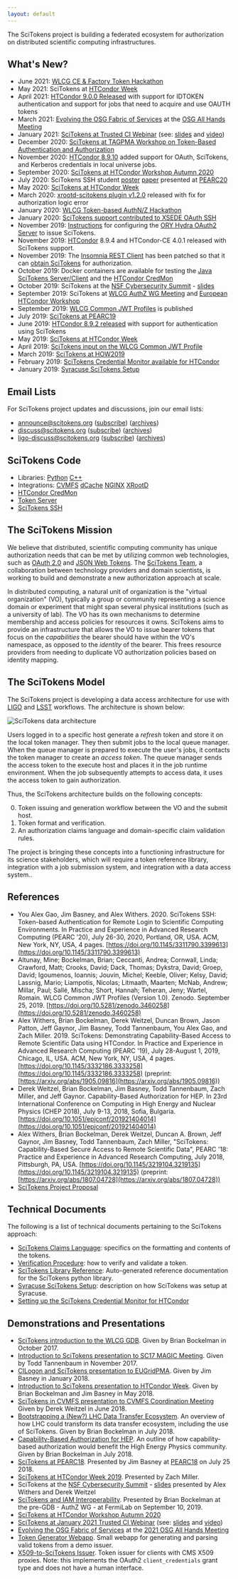 ```yaml
---
layout: default
---
```


The SciTokens project is building a federated ecosystem for authorization on distributed scientific computing infrastructures.

What's New?
-----------

* June 2021: [WLCG CE & Factory Token Hackathon](https://indico.cern.ch/event/1032742/)
* May 2021: SciTokens at [HTCondor Week](https://agenda.hep.wisc.edu/event/1579/)
* April 2021: [HTCondor 9.0.0 Released](https://www-auth.cs.wisc.edu/lists/htcondor-world/2021/msg00006.shtml) with support for IDTOKEN authentication and support for jobs that need to acquire and use OAUTH tokens
* March 2021: [Evolving the OSG Fabric of Services](https://indico.fnal.gov/event/47040/sessions/17920/) at the [OSG All Hands Meeting](https://opensciencegrid.org/all-hands/2021/)
* January 2021: [SciTokens at Trusted CI Webinar](https://www.trustedci.org/webinars) (see: [slides](https://hdl.handle.net/2142/109212) and [video](https://youtu.be/9bbF8FRzN7k))
* December 2020: [SciTokens at TAGPMA Workshop on Token-Based Authentication and Authorization](https://indico.rnp.br/event/33/)
* November 2020: [HTCondor 8.9.10](https://htcondor.readthedocs.io/en/latest/version-history/development-release-series-89.html#version-8-9-10) added support for OAuth, SciTokens, and Kerberos credentials in local universe jobs.
* September 2020: [SciTokens at HTCondor Workshop Autumn 2020](https://indico.cern.ch/event/936993/contributions/4020913/)
* July 2020: SciTokens SSH student [poster](presentations/SciTokens-SSH-PEARC20-Poster.pdf) [paper](https://doi.org/10.1145/3311790.3399613) presented at [PEARC20](https://pearc.acm.org/pearc20/)
* May 2020: [SciTokens at HTCondor Week](http://htcondor.org/HTCondorWeek2020)
* March 2020: [xrootd-scitokens plugin v1.2.0](https://github.com/scitokens/xrootd-scitokens/releases/tag/v1.2.0) released with fix for authorization logic error
* January 2020: [WLCG Token-based AuthN/Z Hackathon](https://indico.cern.ch/event/870616/)
* January 2020: [SciTokens support contributed to XSEDE OAuth SSH](https://github.com/XSEDE/oauth-ssh/pull/69)
* November 2019: [Instructions](technical_docs/OryHydra) for configuring the [ORY Hydra OAuth2 Server](https://www.ory.sh/docs/hydra/) to issue SciTokens.
* November 2019: [HTCondor](https://research.cs.wisc.edu/htcondor/) 8.9.4 and HTCondor-CE 4.0.1 released with SciTokens support.
* November 2019: The [Insomnia REST Client](https://insomnia.rest/) has been patched so that it can [obtain SciTokens](https://github.com/getinsomnia/insomnia/pull/1768) for authorization.
* October 2019: Docker containers are available for testing the [Java SciTokens Server/Client](https://github.com/scitokens/docker-scitokens-java) and the [HTCondor CredMon](https://github.com/htcondor/scitokens-credmon)
* October 2019: SciTokens at the [NSF Cybersecurity Summit](https://trustedci.org/2019-nsf-cybersecurity-summit) - [slides](presentations/SciTokens-NSFCyberSummit-Oct2019.pdf)
* September 2019: SciTokens at [WLCG AuthZ WG Meeting](https://indico.cern.ch/event/739896/) and [European HTCondor Workshop](https://indico.cern.ch/event/817927/overview)
* September 2019: [WLCG Common JWT Profiles](https://doi.org/10.5281/zenodo.3460258) is published
* July 2019: [SciTokens at PEARC19](https://groups.google.com/a/scitokens.org/forum/#!topic/announce/ZmP71C1a-8k)
* June 2019: [HTCondor 8.9.2 released](https://htcondor.readthedocs.io/en/v8_9_2/version-history/development-release-series-89.html#version-8-9-2) with support for authentication using SciTokens
* May 2019: [SciTokens at HTCondor Week](https://agenda.hep.wisc.edu/event/1325/session/17/contribution/17)
* April 2019: [SciTokens input on the WLCG Common JWT Profile](https://docs.google.com/document/d/1cNm4nBl9ELhExwLxswpxLLNTuz8pT38-b_DewEyEWug/edit?usp=sharing)
* March 2019: [SciTokens at HOW2019](https://groups.google.com/a/scitokens.org/forum/#!msg/announce/WJjSf2PQTmI/a97bA05tDAAJ)
* February 2019: [SciTokens Credential Monitor available for HTCondor](https://github.com/htcondor/scitokens-credmon)
* January 2019: [Syracuse SciTokens Setup](https://gist.github.com/duncan-brown/fb5e83b86814baeda001316a6bdfcc3b)

Email Lists
-----------

For SciTokens project updates and discussions, join our email lists:

*   announce@scitokens.org ([subscribe](mailto:announce+subscribe@scitokens.org)) ([archives](https://groups.google.com/a/scitokens.org/d/forum/announce))
*   discuss@scitokens.org ([subscribe](mailto:discuss+subscribe@scitokens.org)) ([archives](https://groups.google.com/a/scitokens.org/d/forum/discuss))
*   ligo-discuss@scitokens.org ([subscribe](mailto:ligo-discuss+subscribe@scitokens.org)) ([archives](https://groups.google.com/a/scitokens.org/d/forum/ligo-discuss))


SciTokens Code
--------------

* Libraries: [Python](https://github.com/scitokens/scitokens) [C++](https://github.com/scitokens/scitokens-cpp)
* Integrations: [CVMFS](https://github.com/scitokens/cvmfs-scitokens-helper) [dCache](https://dcache.org/old/manuals/UserGuide-6.2/webdav.shtml) [NGINX](https://github.com/scitokens/nginx-scitokens) [XRootD](https://github.com/scitokens/xrootd-scitokens)
* [HTCondor CredMon](https://github.com/htcondor/scitokens-credmon)
* [Token Server](https://github.com/scitokens/scitokens-java)
* [SciTokens SSH](https://github.com/XSEDE/oauth-ssh/tree/master/server#scitokens)

The SciTokens Mission
---------------------

We believe that distributed, scientific computing community has unique authorization needs that can be met by utilizing common web technologies, such as [OAuth 2.0](https://tools.ietf.org/html/rfc6749) and [JSON Web Tokens](https://tools.ietf.org/html/rfc7519).  The [SciTokens Team](team), a collaboration between technology providers and domain scientists, is working to build and demonstrate a new authorization approach at scale.

In distributed computing, a natural unit of organization is the "virtual organization" (VO), typically a group or community representing a science domain or experiment that might span several physical institutions (such as a university of lab).  The VO has its own mechanisms to determine membership and access policies for resources it owns.  SciTokens aims to provide an infrastructure that allows the VO to issue bearer tokens that focus on the _capabilities_ the bearer should have within the VO's namespace, as opposed to the _identity_ of the bearer.  This frees resource providers from needing to duplicate VO authorization policies based on identity mapping.

The SciTokens Model
----------------------

The SciTokens project is developing a data access architecture for use with [LIGO](https://ligo.org/) and [LSST](https://www.lsst.org/) workflows.  The architecture is shown below:

![SciTokens data architecture](img/SciTokens-Model-2.png)

Users logged in to a specific host generate a _refresh_ token and store it on the local token manager.  They then submit jobs to the local queue manager.  When the queue manager is prepared to execute the user's jobs, it contacts the token manager to create an _access token_.  The queue manager sends the access token to the execute host and places it in the job runtime environment.  When the job subsequently attempts to access data, it uses the access token to gain authorization.

Thus, the SciTokens architecture builds on the following concepts:

0.  Token issuing and generation workflow between the VO and the submit host.
1.  Token format and verification.
2.  An authorization claims language and domain-specific claim validation rules.

The project is bringing these concepts into a functioning infrastructure for its science stakeholders, which will require a token reference library, integration with a job submission system, and integration with a data access system..

References
----------

* You Alex Gao, Jim Basney, and Alex Withers. 2020. SciTokens SSH: Token-based Authentication for Remote Login to Scientific Computing Environments. In Practice and Experience in Advanced Research Computing (PEARC ’20), July 26-30, 2020, Portland, OR, USA. ACM, New York, NY, USA, 4 pages. [https://doi.org/10.1145/3311790.3399613](https://doi.org/10.1145/3311790.3399613)
*  Altunay, Mine; Bockelman, Brian; Ceccanti, Andrea; Cornwall, Linda; Crawford, Matt; Crooks, David; Dack, Thomas; Dykstra, David; Groep, David; Igoumenos, Ioannis; Jouvin, Michel; Keeble, Oliver; Kelsy, David; Lassnig, Mario; Liampotis, Nicolas; Litmaath, Maarten; McNab, Andrew; Millar, Paul; Sallé, Mischa; Short, Hannah; Teheran, Jeny; Wartel, Romain. WLCG Common JWT Profiles (Version 1.0). Zenodo. September 25, 2019. [https://doi.org/10.5281/zenodo.3460258](https://doi.org/10.5281/zenodo.3460258)
* Alex Withers, Brian Bockelman, Derek Weitzel, Duncan Brown, Jason Patton, Jeff Gaynor, Jim Basney, Todd Tannenbaum, You Alex Gao, and Zach Miller. 2019. SciTokens: Demonstrating Capability-Based Access to Remote Scientific Data using HTCondor. In Practice and Experience in Advanced Research Computing (PEARC '19), July 28-August 1, 2019, Chicago, IL, USA. ACM, New York, NY, USA, 4 pages. [https://doi.org/10.1145/3332186.3333258](https://doi.org/10.1145/3332186.3333258) (preprint: [https://arxiv.org/abs/1905.09816](https://arxiv.org/abs/1905.09816))
* Derek Weitzel, Brian Bockelman, Jim Basney, Todd Tannenbaum, Zach Miller, and Jeff Gaynor. Capability-Based Authorization for HEP. In 23rd International Conference on Computing in High Energy and Nuclear Physics (CHEP 2018), July 9-13, 2018, Sofia, Bulgaria. [https://doi.org/10.1051/epjconf/201921404014](https://doi.org/10.1051/epjconf/201921404014)
* Alex Withers, Brian Bockelman, Derek Weitzel, Duncan A. Brown, Jeff Gaynor, Jim Basney, Todd Tannenbaum, Zach Miller, "SciTokens: Capability-Based Secure Access to Remote Scientific Data", PEARC '18: Practice and Experience in Advanced Research Computing, July 2018, Pittsburgh, PA, USA. [https://doi.org/10.1145/3219104.3219135](https://doi.org/10.1145/3219104.3219135) (preprint: [https://arxiv.org/abs/1807.04728](https://arxiv.org/abs/1807.04728))
* [SciTokens Project Proposal](scitokens-proposal-public.pdf)

Technical Documents
-------------------

The following is a list of technical documents pertaining to the SciTokens approach:

*   [SciTokens Claims Language](technical_docs/Claims): specifics on the formatting and contents of the tokens.
*   [Verification Procedure](technical_docs/Verification): how to verify and validate a token.
*   [SciTokens Library Reference](scitokens): Auto-generated reference documentation for the SciTokens python library.
*   [Syracuse SciTokens Setup](https://gist.github.com/duncan-brown/fb5e83b86814baeda001316a6bdfcc3b): description on how SciTokens was setup at Syracuse.
*   [Setting up the SciTokens Credential Monitor for HTCondor](https://github.com/htcondor/scitokens-credmon/blob/f731fe1e876a682a4071fb0a0b89efe45c94a586/README.md)

Demonstrations and Presentations
--------------------------------
*   [SciTokens introduction to the WLCG GDB](presentations/SciTokens-GDB-Oct-2017.pdf).  Given by Brian Bockelman in October 2017.
*   [Introduction to SciTokens presentation to SC17 MAGIC Meeting](presentations/Introduction_to_SciTokens_MAGIC_SC17.pdf). Given by Todd Tannenbaum in November 2017.
*   [CILogon and SciTokens presentation to EUGridPMA](presentations/CILogon-SciTokens-EUGridPMA-20180122.pdf). Given by Jim Basney in January 2018.
*   [Introduction to SciTokens presentation to HTCondor Week](presentations/SciTokens-HTCondorWeek2018.pdf). Given by Brian Bockelman and Jim Basney in May 2018.
*   [SciTokens in CVMFS presentation to CVMFS Coordination Meeting](presentations/Weitzel-CVMFS-SciTokens.pdf) Given by Derek Weitzel in June 2018.
*   [Bootstrapping a (New?) LHC Data Transfer Ecosystem](presentations/DataEcosystem-CHEP18.pdf).  An overview of how LHC could transform its data transfer ecosystem, including the use of SciTokens.  Given by Brian Bockelman in July 2018.
*   [Capability-Based Authorization for HEP](presentations/SciTokens-CHEP2018.pdf).  An outline of how capability-based authorization would benefit the High Energy Physics community.  Given by Brian Bockelman in July 2018.
*   [SciTokens at PEARC18](presentations/SciTokens-PEARC18.pdf). Presented by Jim Basney at [PEARC18](https://www.pearc18.pearc.org/) on July 25 2018.
*   [SciTokens at HTCondor Week 2019](https://agenda.hep.wisc.edu/event/1325/session/17/contribution/17). Presented by Zach Miller.
*   SciTokens at the [NSF Cybersecurity Summit](https://trustedci.org/2019-nsf-cybersecurity-summit) - [slides](presentations/SciTokens-NSFCyberSummit-Oct2019.pdf) presented by Alex Withers and Derek Weitzel
*   [SciTokens and IAM Interoperability](https://indico.cern.ch/event/739896/#10-scitokens-and-iam-interoper). Presented by Brian Bockelman at the pre-GDB - AuthZ WG - at FermiLab on September 10, 2019.
* [SciTokens at HTCondor Workshop Autumn 2020](https://indico.cern.ch/event/936993/contributions/4020913/)
* [SciTokens at January 2021 Trusted CI Webinar](https://www.trustedci.org/webinars) (see: [slides](https://hdl.handle.net/2142/109212) and [video](https://youtu.be/9bbF8FRzN7k))
* [Evolving the OSG Fabric of Services](https://indico.fnal.gov/event/47040/sessions/17920/) at the [2021 OSG All Hands Meeting](https://opensciencegrid.org/all-hands/2021/)
*   [Token Generator Webapp](https://demo.scitokens.org).  Small webapp for generating and parsing valid tokens from a demo issuer.
*   [X509-to-SciTokens Issuer](https://cms.scitokens.org/token).  Token issuer for clients with CMS X509 proxies.  Note: this implements the OAuth2 `client_credentials` grant type and does not have a human interface.
